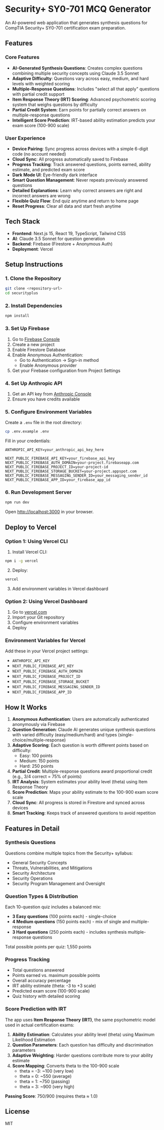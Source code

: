 # Security+ SY0-701 MCQ Generator

An AI-powered web application that generates synthesis questions for CompTIA Security+ SY0-701 certification exam preparation.

## Features

### Core Features
- **AI-Generated Synthesis Questions**: Creates complex questions combining multiple security concepts using Claude 3.5 Sonnet
- **Adaptive Difficulty**: Questions vary across easy, medium, and hard levels with weighted scoring
- **Multiple-Response Questions**: Includes "select all that apply" questions with partial credit support
- **Item Response Theory (IRT) Scoring**: Advanced psychometric scoring system that weighs questions by difficulty
- **Partial Credit System**: Earn points for partially correct answers on multiple-response questions
- **Intelligent Score Prediction**: IRT-based ability estimation predicts your exam score (100-900 scale)

### User Experience
- **Device Pairing**: Sync progress across devices with a simple 6-digit code (no account needed)
- **Cloud Sync**: All progress automatically saved to Firebase
- **Progress Tracking**: Track answered questions, points earned, ability estimate, and predicted exam score
- **Dark Mode UI**: Eye-friendly dark interface
- **Smart Question Management**: Never repeats previously answered questions
- **Detailed Explanations**: Learn why correct answers are right and incorrect answers are wrong
- **Flexible Quiz Flow**: End quiz anytime and return to home page
- **Reset Progress**: Clear all data and start fresh anytime

## Tech Stack

- **Frontend**: Next.js 15, React 19, TypeScript, Tailwind CSS
- **AI**: Claude 3.5 Sonnet for question generation
- **Backend**: Firebase (Firestore + Anonymous Auth)
- **Deployment**: Vercel

## Setup Instructions

### 1. Clone the Repository

```bash
git clone <repository-url>
cd securityplus
```

### 2. Install Dependencies

```bash
npm install
```

### 3. Set Up Firebase

1. Go to [Firebase Console](https://console.firebase.google.com/)
2. Create a new project
3. Enable Firestore Database
4. Enable Anonymous Authentication:
   - Go to Authentication → Sign-in method
   - Enable Anonymous provider
5. Get your Firebase configuration from Project Settings

### 4. Set Up Anthropic API

1. Get an API key from [Anthropic Console](https://console.anthropic.com/)
2. Ensure you have credits available

### 5. Configure Environment Variables

Create a `.env` file in the root directory:

```bash
cp .env.example .env
```

Fill in your credentials:

```env
ANTHROPIC_API_KEY=your_anthropic_api_key_here

NEXT_PUBLIC_FIREBASE_API_KEY=your_firebase_api_key
NEXT_PUBLIC_FIREBASE_AUTH_DOMAIN=your-project.firebaseapp.com
NEXT_PUBLIC_FIREBASE_PROJECT_ID=your-project-id
NEXT_PUBLIC_FIREBASE_STORAGE_BUCKET=your-project.appspot.com
NEXT_PUBLIC_FIREBASE_MESSAGING_SENDER_ID=your_messaging_sender_id
NEXT_PUBLIC_FIREBASE_APP_ID=your_firebase_app_id
```

### 6. Run Development Server

```bash
npm run dev
```

Open [http://localhost:3000](http://localhost:3000) in your browser.

## Deploy to Vercel

### Option 1: Using Vercel CLI

1. Install Vercel CLI:
```bash
npm i -g vercel
```

2. Deploy:
```bash
vercel
```

3. Add environment variables in Vercel dashboard

### Option 2: Using Vercel Dashboard

1. Go to [vercel.com](https://vercel.com/)
2. Import your Git repository
3. Configure environment variables
4. Deploy

### Environment Variables for Vercel

Add these in your Vercel project settings:

- `ANTHROPIC_API_KEY`
- `NEXT_PUBLIC_FIREBASE_API_KEY`
- `NEXT_PUBLIC_FIREBASE_AUTH_DOMAIN`
- `NEXT_PUBLIC_FIREBASE_PROJECT_ID`
- `NEXT_PUBLIC_FIREBASE_STORAGE_BUCKET`
- `NEXT_PUBLIC_FIREBASE_MESSAGING_SENDER_ID`
- `NEXT_PUBLIC_FIREBASE_APP_ID`

## How It Works

1. **Anonymous Authentication**: Users are automatically authenticated anonymously via Firebase
2. **Question Generation**: Claude AI generates unique synthesis questions with varied difficulty (easy/medium/hard) and types (single-choice/multiple-response)
3. **Adaptive Scoring**: Each question is worth different points based on difficulty:
   - Easy: 100 points
   - Medium: 150 points
   - Hard: 250 points
4. **Partial Credit**: Multiple-response questions award proportional credit (e.g., 3/4 correct = 75% of points)
5. **IRT Analysis**: System estimates your ability level (theta) using Item Response Theory
6. **Score Prediction**: Maps your ability estimate to the 100-900 exam score scale
7. **Cloud Sync**: All progress is stored in Firestore and synced across devices
8. **Smart Tracking**: Keeps track of answered questions to avoid repetition

## Features in Detail

### Synthesis Questions

Questions combine multiple topics from the Security+ syllabus:
- General Security Concepts
- Threats, Vulnerabilities, and Mitigations
- Security Architecture
- Security Operations
- Security Program Management and Oversight

### Question Types & Distribution

Each 10-question quiz includes a balanced mix:
- **3 Easy questions** (100 points each) - single-choice
- **4 Medium questions** (150 points each) - mix of single and multiple-response
- **3 Hard questions** (250 points each) - includes synthesis multiple-response questions

Total possible points per quiz: 1,550 points

### Progress Tracking

- Total questions answered
- Points earned vs. maximum possible points
- Overall accuracy percentage
- IRT ability estimate (theta: -3 to +3 scale)
- Predicted exam score (100-900 scale)
- Quiz history with detailed scoring

### Score Prediction with IRT

The app uses **Item Response Theory (IRT)**, the same psychometric model used in actual certification exams:

1. **Ability Estimation**: Calculates your ability level (theta) using Maximum Likelihood Estimation
2. **Question Parameters**: Each question has difficulty and discrimination parameters
3. **Adaptive Weighting**: Harder questions contribute more to your ability estimate
4. **Score Mapping**: Converts theta to the 100-900 scale
   - theta = -3: ~100 (very low)
   - theta = 0: ~550 (average)
   - theta = 1: ~750 (passing)
   - theta = 3: ~900 (very high)

**Passing Score**: 750/900 (requires theta ≈ 1.0)

## License

MIT
